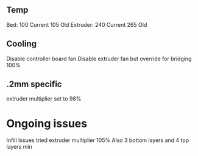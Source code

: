 ## Temp
Bed: 100 Current 105 Old
Extruder: 240 Current 265 Old

## Cooling
Disable controller board fan
Disable extruder fan but override for bridging 100%

## .2mm specific
extruder multiplier set to 98%
# Ongoing issues
Infill Issues
tried extruder multiplier 105% 
Also 3 bottom layers and 4 top layers min
<!--stackedit_data:
eyJoaXN0b3J5IjpbMTA0MTI2MzU4MSwxNTg0MDkyNTkwXX0=
-->